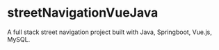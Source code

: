 # streetNavigationVueJava
A full stack street navigation project built with Java, Springboot, Vue.js, MySQL. 
